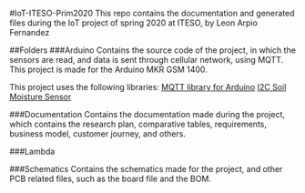 #IoT-ITESO-Prim2020
This repo contains the documentation and generated files during the IoT project of spring 2020 at ITESO, by Leon Arpio Fernandez

##Folders
###Arduino
Contains the source code of the project, in which the sensors are read, and data is sent through cellular network, 
using MQTT. This project is made for the Arduino MKR GSM 1400.

This project uses the following libraries:
[MQTT library for Arduino](https://github.com/256dpi/arduino-mqtt)
[I2C Soil Moisture Sensor](https://github.com/Apollon77/I2CSoilMoistureSensor)

###Documentation
Contains the documentation made during the project, which contains the research plan, comparative tables, requirements, business model,
customer journey, and others.

###Lambda

###Schematics
Contains the schematics made for the project, and other PCB related files, such as the board file and the BOM.
